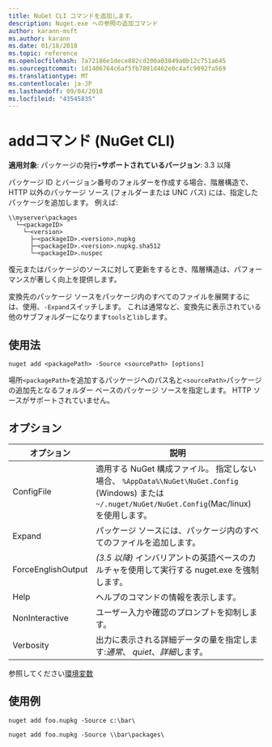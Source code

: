 ```yaml
---
title: NuGet CLI コマンドを追加します。
description: Nuget.exe への参照の追加コマンド
author: karann-msft
ms.author: karann
ms.date: 01/18/2018
ms.topic: reference
ms.openlocfilehash: 7a72186e1dece082cd200a03849a0b12c751a645
ms.sourcegitcommit: 1d1406764c6af5fb7801d462e0c4afc9092fa569
ms.translationtype: MT
ms.contentlocale: ja-JP
ms.lasthandoff: 09/04/2018
ms.locfileid: "43545835"
---
```

# <a name="add-command-nuget-cli"></a>addコマンド (NuGet CLI)

**適用対象**: パッケージの発行&bullet;**サポートされているバージョン**: 3.3 以降

パッケージ ID とバージョン番号のフォルダーを作成する場合、階層構造で、HTTP 以外のパッケージ ソース (フォルダーまたは UNC パス) には、指定したパッケージを追加します。 例えば:

    \\myserver\packages
      └─<packageID>
        └─<version>
          ├─<packageID>.<version>.nupkg
          ├─<packageID>.<version>.nupkg.sha512
          └─<packageID>.nuspec

復元またはパッケージのソースに対して更新をするとき、階層構造は、パフォーマンスが著しく向上を提供します。

変換先のパッケージ ソースをパッケージ内のすべてのファイルを展開するには、使用、`-Expand`スイッチします。 これは通常など、変換先に表示されている他のサブフォルダーになります`tools`と`lib`します。

## <a name="usage"></a>使用法

```cli
nuget add <packagePath> -Source <sourcePath> [options]
```

場所`<packagePath>`を追加するパッケージへのパス名と`<sourcePath>`パッケージの追加先となるフォルダー ベースのパッケージ ソースを指定します。 HTTP ソースがサポートされていません。

## <a name="options"></a>オプション

| オプション | 説明 |
| --- | --- |
| ConfigFile | 適用する NuGet 構成ファイル。 指定しない場合、 `%AppData%\NuGet\NuGet.Config` (Windows) または`~/.nuget/NuGet/NuGet.Config`(Mac/linux) を使用します。|
| Expand | パッケージ ソースには、パッケージ内のすべてのファイルを追加します。 |
| ForceEnglishOutput | *(3.5 以降)* インバリアントの英語ベースのカルチャを使用して実行する nuget.exe を強制します。 |
| Help | ヘルプのコマンドの情報を表示します。 |
| NonInteractive | ユーザー入力や確認のプロンプトを抑制します。 |
| Verbosity | 出力に表示される詳細データの量を指定します:*通常*、 *quiet*、*詳細*します。 |

参照してください[環境変数](cli-ref-environment-variables.md)

## <a name="examples"></a>使用例

```cli
nuget add foo.nupkg -Source c:\bar\

nuget add foo.nupkg -Source \\bar\packages\
```
